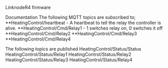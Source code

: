 LinknodeR4 firmware

Documentation
The following MQTT topics are subscribed to;
**HeatingControl/heartbeat - A heartbeat to tell the relay the controller is alive.
**HeatingControl/Cmd/Relay1 - 1 switches relay on, 0 switches it off
**HeatingControl/Cmd/Relay2
**HeatingControl/Cmd/Relay3
**HeatingControl/Cmd/Relay4

The following topics are published
HeatingControl/Status/Status
HeatingControl/Status/Relay1
HeatingControl/Status/Relay2
HeatingControl/Status/Relay3
HeatingControl/Status/Relay4
